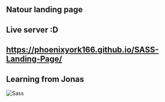 ## Natour landing page

## Live server :D
## https://phoenixyork166.github.io/SASS-Landing-Page/

## Learning from Jonas
![Sass](https://cdn3.f-cdn.com//files/download/121693521/screencapture-ahad-project-0-netlify-app-2020-09-11-08_01_04.png?width=780&height=3309&fit=crop)
